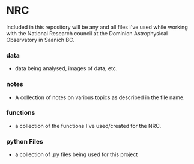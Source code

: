 # NRC
Included in this repository will be any and all files I've used while working with the National Research council at the Dominion Astrophysical Observatory in Saanich BC.

### data
* data being analysed, images of data, etc.
### notes
* A collection of notes on various topics as described in the file name.
### functions
* a collection of the functions I've used/created for the NRC.
### python Files
* a collection of .py files being used for this project
